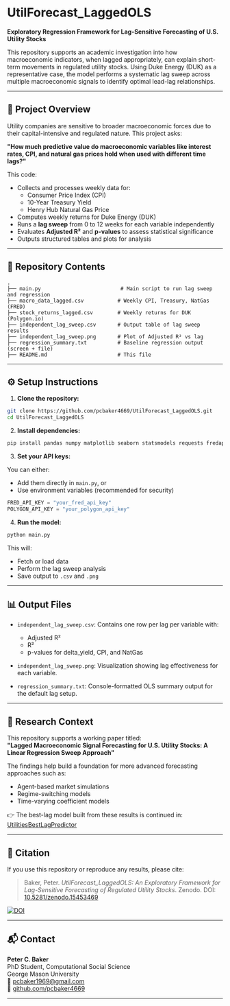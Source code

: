 # UtilForecast_LaggedOLS

**Exploratory Regression Framework for Lag-Sensitive Forecasting of U.S. Utility Stocks**

This repository supports an academic investigation into how macroeconomic indicators, when lagged appropriately, can explain short-term movements in regulated utility stocks. Using Duke Energy (DUK) as a representative case, the model performs a systematic lag sweep across multiple macroeconomic signals to identify optimal lead-lag relationships.

---

## 📘 Project Overview

Utility companies are sensitive to broader macroeconomic forces due to their capital-intensive and regulated nature. This project asks:

**"How much predictive value do macroeconomic variables like interest rates, CPI, and natural gas prices hold when used with different time lags?"**

This code:
- Collects and processes weekly data for:
  - Consumer Price Index (CPI)
  - 10-Year Treasury Yield
  - Henry Hub Natural Gas Price
- Computes weekly returns for Duke Energy (DUK)
- Runs a **lag sweep** from 0 to 12 weeks for each variable independently
- Evaluates **Adjusted R²** and **p-values** to assess statistical significance
- Outputs structured tables and plots for analysis

---

## 📁 Repository Contents

```
.
├── main.py                          # Main script to run lag sweep and regression
├── macro_data_lagged.csv           # Weekly CPI, Treasury, NatGas (FRED)
├── stock_returns_lagged.csv        # Weekly returns for DUK (Polygon.io)
├── independent_lag_sweep.csv       # Output table of lag sweep results
├── independent_lag_sweep.png       # Plot of Adjusted R² vs lag
├── regression_summary.txt          # Baseline regression output (screen + file)
├── README.md                       # This file
```

---

## ⚙️ Setup Instructions

1. **Clone the repository:**

```bash
git clone https://github.com/pcbaker4669/UtilForecast_LaggedOLS.git
cd UtilForecast_LaggedOLS
```

2. **Install dependencies:**

```bash
pip install pandas numpy matplotlib seaborn statsmodels requests fredapi
```

3. **Set your API keys:**

You can either:
- Add them directly in `main.py`, or
- Use environment variables (recommended for security)

```python
FRED_API_KEY = "your_fred_api_key"
POLYGON_API_KEY = "your_polygon_api_key"
```

4. **Run the model:**

```bash
python main.py
```

This will:
- Fetch or load data
- Perform the lag sweep analysis
- Save output to `.csv` and `.png`

---

## 📊 Output Files

- `independent_lag_sweep.csv`: Contains one row per lag per variable with:
  - Adjusted R²
  - R²
  - p-values for delta_yield, CPI, and NatGas

- `independent_lag_sweep.png`: Visualization showing lag effectiveness for each variable.

- `regression_summary.txt`: Console-formatted OLS summary output for the default lag setup.

---

## 🔬 Research Context

This repository supports a working paper titled:  
**"Lagged Macroeconomic Signal Forecasting for U.S. Utility Stocks: A Linear Regression Sweep Approach"**

The findings help build a foundation for more advanced forecasting approaches such as:
- Agent-based market simulations
- Regime-switching models
- Time-varying coefficient models

👉 The best-lag model built from these results is continued in:  
[UtilitiesBestLagPredictor](https://github.com/pcbaker4669/UtilitiesBestLagPredictor)

---

## 📜 Citation

If you use this repository or reproduce any results, please cite:

> Baker, Peter. *UtilForecast_LaggedOLS: An Exploratory Framework for Lag-Sensitive Forecasting of Regulated Utility Stocks*. Zenodo. DOI: [10.5281/zenodo.15453469](https://doi.org/10.5281/zenodo.15453469)

[![DOI](https://zenodo.org/badge/981723841.svg)](https://doi.org/10.5281/zenodo.15453469)

---

## 📬 Contact

**Peter C. Baker**  
PhD Student, Computational Social Science  
George Mason University  
📧 pcbaker1969@gmail.com  
🔗 [github.com/pcbaker4669](https://github.com/pcbaker4669)

---
